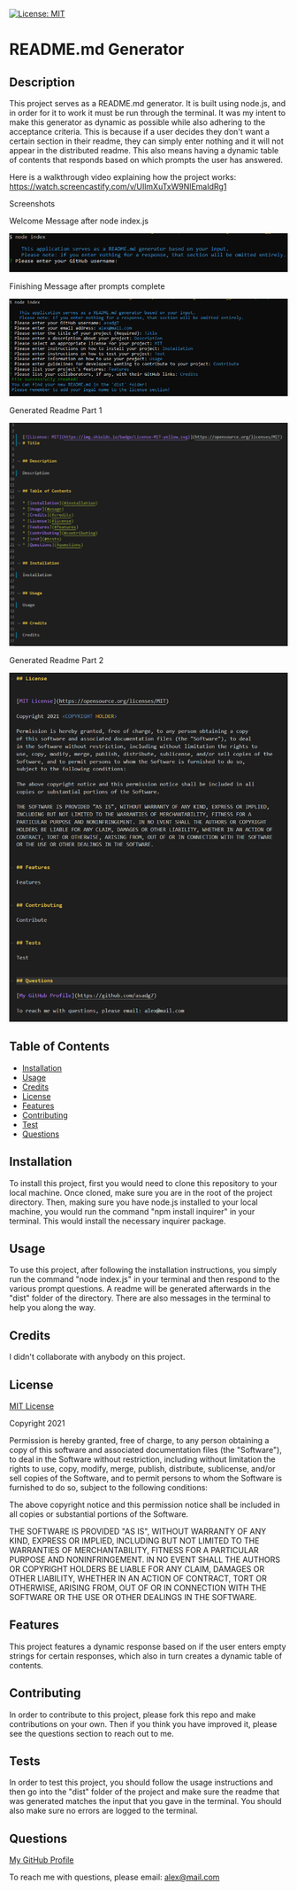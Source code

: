 

[![License: MIT](https://img.shields.io/badge/License-MIT-yellow.svg)](https://opensource.org/licenses/MIT)
# README.md Generator


## Description

This project serves as a README.md generator. It is built using node.js, and in order for it to work it must be run through the terminal. It was my intent to make this generator as dynamic as possible while also adhering to the acceptance criteria. This is because if a user decides they don't want a certain section in their readme, they can simply enter nothing and it will not appear in the distributed readme. This also means having a dynamic table of contents that responds based on which prompts the user has answered.

Here is a walkthrough video explaining how the project works: https://watch.screencastify.com/v/UIlmXuTxW9NlEmaIdRg1

Screenshots

Welcome Message after node index.js

![Welcome](./assets/images/welcome_screenshot.PNG)

Finishing Message after prompts complete

![Finish](./assets/images/complete_screenshot.PNG)

Generated Readme Part 1

![Generated Result](./assets/images/generated1_screenshot.PNG)

Generated Readme Part 2

![Generated Result2](./assets/images/generated2_screenshot.PNG)

## Table of Contents

* [Installation](#installation)
* [Usage](#usage)
* [Credits](#credits)
* [License](#license)
* [Features](#features)
* [Contributing](#contributing)
* [Test](#tests)
* [Questions](#questions)


## Installation

To install this project, first you would need to clone this repository to your local machine. Once cloned, make sure you are in the root of the project directory. Then, making sure you have node.js installed to your local machine, you would run the command "npm install inquirer" in your terminal. This would install the necessary inquirer package.


## Usage

To use this project, after following the installation instructions, you simply run the command "node index.js" in your terminal and then respond to the various prompt questions. A readme will be generated afterwards in the "dist" folder of the directory. There are also messages in the terminal to help you along the way.


## Credits

I didn't collaborate with anybody on this project.


## License


[MIT License](https://opensource.org/licenses/MIT)

Copyright 2021 <COPYRIGHT HOLDER>

Permission is hereby granted, free of charge, to any person obtaining a copy 
of this software and associated documentation files (the "Software"), to deal 
in the Software without restriction, including without limitation the rights to 
use, copy, modify, merge, publish, distribute, sublicense, and/or sell copies of the 
Software, and to permit persons to whom the Software is furnished to do so, 
subject to the following conditions:

The above copyright notice and this permission notice shall be included in all 
copies or substantial portions of the Software.

THE SOFTWARE IS PROVIDED "AS IS", WITHOUT WARRANTY OF ANY KIND, EXPRESS OR IMPLIED, 
INCLUDING BUT NOT LIMITED TO THE WARRANTIES OF MERCHANTABILITY, FITNESS FOR A 
PARTICULAR PURPOSE AND NONINFRINGEMENT. IN NO EVENT SHALL THE AUTHORS OR COPYRIGHT 
HOLDERS BE LIABLE FOR ANY CLAIM, DAMAGES OR OTHER LIABILITY, WHETHER IN AN ACTION OF 
CONTRACT, TORT OR OTHERWISE, ARISING FROM, OUT OF OR IN CONNECTION WITH THE SOFTWARE 
OR THE USE OR OTHER DEALINGS IN THE SOFTWARE.


## Features

This project features a dynamic response based on if the user enters empty strings for certain responses, which also in turn creates a dynamic table of contents.


## Contributing

In order to contribute to this project, please fork this repo and make contributions on your own. Then if you think you have improved it, please see the questions section to reach out to me.


## Tests

In order to test this project, you should follow the usage instructions and then go into the "dist" folder of the project and make sure the readme that was generated matches the input that you gave in the terminal. You should also make sure no errors are logged to the terminal.


## Questions

[My GitHub Profile](https://github.com/asadg7)

To reach me with questions, please email: alex@mail.com